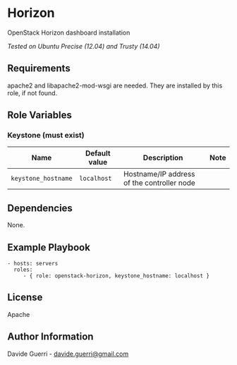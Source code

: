 Horizon
=========

OpenStack Horizon dashboard installation

_Tested on Ubuntu Precise (12.04) and Trusty (14.04)_

Requirements
------------

apache2 and libapache2-mod-wsgi are needed.
They are installed by this role, if not found.

Role Variables
--------------

### Keystone (must exist)

| Name | Default value | Description | Note |
|---  |---  |---  |--- |
| `keystone_hostname` | `localhost` | Hostname/IP address of the controller node ||


Dependencies
------------

None.

Example Playbook
----------------

    - hosts: servers
      roles:
         - { role: openstack-horizon, keystone_hostname: localhost }

License
-------

Apache

Author Information
------------------

Davide Guerri - davide.guerri@gmail.com
